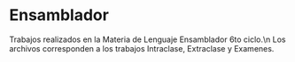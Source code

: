 # Ensamblador


Trabajos realizados en la Materia de Lenguaje Ensamblador 6to ciclo.\n
Los archivos corresponden a los trabajos Intraclase, Extraclase y Examenes.
